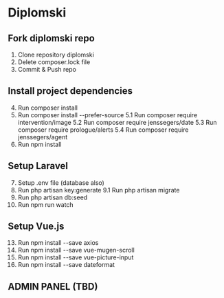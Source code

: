# Diplomski

## Fork diplomski repo
1. Clone repository diplomski
2. Delete composer.lock file
3. Commit & Push repo

## Install project dependencies

4. Run composer install
5. Run composer install --prefer-source
5.1 Run composer require intervention/image
5.2 Run composer require jenssegers/date
5.3 Run composer require prologue/alerts
5.4 Run composer require jenssegers/agent
6. Run npm install

## Setup Laravel
7. Setup .env file (database also)
8. Run php artisan key:generate
9.1 Run php artisan migrate
11. Run php artisan db:seed
12. Run npm run watch

## Setup Vue.js 
13. Run npm install --save axios
13. Run npm install --save vue-mugen-scroll
13. Run npm install --save vue-picture-input
14. Run npm install --save dateformat

## ADMIN PANEL (TBD)
